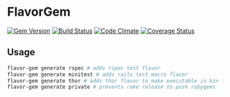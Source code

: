 # FlavorGem
[![Gem Version](https://img.shields.io/gem/v/flavor_gem.svg)](https://rubygems.org/gems/flavor_gem)
[![Build Status](https://travis-ci.org/iamdionysus/flavor_gem.svg)](https://travis-ci.org/iamdionysus/flavor_gem)
[![Code Climate](https://img.shields.io/codeclimate/github/iamdionysus/flavor_gem.svg)](https://codeclimate.com/github/iamdionysus/flavor_gem)
[![Coverage Status](https://img.shields.io/coveralls/iamdionysus/flavor_gem.svg)](https://coveralls.io/r/iamdionysus/flavor_gem)

## Usage

```bash
flavor-gem generate rspec # adds rspec test flavor
flavor-gem generate minitest # adds rails test macro flavor
flavor-gem generate thor # adds thor flavor to make executable in bin to use it
flavor-gem generate private # prevents rake release to push rubygems
```
